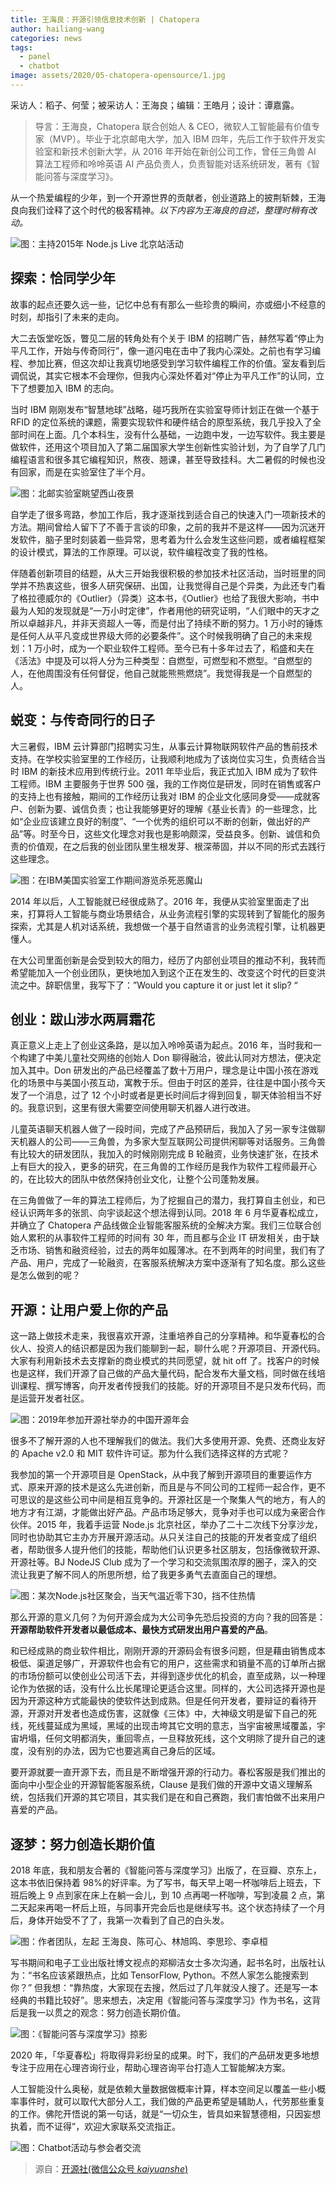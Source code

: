 ```yaml
---
title: 王海良：开源引领信息技术创新 | Chatopera
author: hailiang-wang
categories: news
tags:
  - panel
  - chatbot
image: assets/2020/05-chatopera-opensource/1.jpg
---
```


采访人：稻子、何莹；被采访人：王海良；编辑：王皓月；设计：谭嘉露。

> 导言：王海良，Chatopera 联合创始人 & CEO，微软人工智能最有价值专家（MVP）。毕业于北京邮电大学，加入 IBM 四年，先后工作于软件开发实验室和新技术创新大学，从 2016 年开始在新创公司工作，曾任三角兽 AI 算法工程师和呤呤英语 AI 产品负责人，负责智能对话系统研发，著有《智能问答与深度学习》。

从一个热爱编程的少年，到一个开源世界的贡献者，创业道路上的披荆斩棘，王海良向我们诠释了这个时代的极客精神。_以下内容为王海良的自述，整理时稍有改动。_

![图：主持2015年 Node.js Live 北京站活动](/assets/2020/05-chatopera-opensource/1.jpg)

## 探索：恰同学少年

故事的起点还要久远一些，记忆中总有有那么一些珍贵的瞬间，亦或细小不经意的时刻，却指引了未来的走向。

大二去饭堂吃饭，瞥见二层的转角处有个关于 IBM 的招聘广告，赫然写着“停止为平凡工作，开始与传奇同行”，像一道闪电在击中了我内心深处。之前也有学习编程、参加比赛，但这次却让我真切地感受到学习软件编程工作的价值。室友看到后调侃说，其实它根本不会理你，但我内心深处怀着对“停止为平凡工作”的认同，立下了想要加入 IBM 的志向。

当时 IBM 刚刚发布“智慧地球”战略，碰巧我所在实验室导师计划正在做一个基于 RFID 的定位系统的课题，需要实现软件和硬件结合的原型系统，我几乎投入了全部时间在上面。几个本科生，没有什么基础，一边跑中发，一边写软件。我主要是做软件，还用这个项目加入了第二届国家大学生创新性实验计划，为了自学了几门编程语言和很多其它编程知识，熬夜、翘课，甚至导致挂科。大二暑假的时候也没有回家，而是在实验室住了半个月。

![图：北邮实验室眺望西山夜景](/assets/2020/05-chatopera-opensource/2.jpg)

自学走了很多弯路，参加工作后，我才逐渐找到适合自己的快速入门一项新技术的方法。期间曾给人留下了不善于言谈的印象，之前的我并不是这样——因为沉迷开发软件，脑子里时刻装着一些异常，思考着为什么会发生这些问题，或者编程框架的设计模式，算法的工作原理。可以说，软件编程改变了我的性格。

伴随着创新项目的结题，从大三开始我很积极的参加技术社区活动，当时班里的同学并不热衷这些，很多人研究保研、出国，让我觉得自己是个异类，为此还专门看了格拉德威尔的《Outlier》（异类）这本书，《Outlier》也给了我很大影响，书中最为人知的发现就是“一万小时定律”，作者用他的研究证明，“人们眼中的天才之所以卓越非凡，并非天资超人一等，而是付出了持续不断的努力。1 万小时的锤炼是任何人从平凡变成世界级大师的必要条件”。这个时候我明确了自己的未来规划：1 万小时，成为一个职业软件工程师。至今已有十多年过去了，稻盛和夫在《活法》中提及可以将人分为三种类型：自燃型，可燃型和不燃型。“自燃型的人，在他周围没有任何督促，他自己就能熊熊燃烧”。我觉得我是一个自燃型的人。

## 蜕变：与传奇同行的日子

大三暑假，IBM 云计算部门招聘实习生，从事云计算物联网软件产品的售前技术支持。在学校实验室里的工作经历，让我顺利地成为了该岗位实习生，负责结合当时 IBM 的新技术应用到传统行业。2011 年毕业后，我正式加入 IBM 成为了软件工程师。IBM 主要服务于世界 500 强，我的工作岗位是研发，同时在销售或客户的支持上也有接触，期间的工作经历让我对 IBM 的企业文化感同身受——成就客户、创新为要、诚信负责；也让我能够更好的理解《基业长青》的一些理念，比如“企业应该建立良好的制度”、“一个优秀的组织可以不断的创新，做出好的产品”等。时至今日，这些文化理念对我也是影响颇深，受益良多。创新、诚信和负责的价值观，在之后我的创业团队里生根发芽、根深蒂固，并以不同的形式去践行这些理念。

![图：在IBM美国实验室工作期间游览杀死恶魔山](/assets/2020/05-chatopera-opensource/3.jpg)

2014 年以后，人工智能就已经很成熟了。2016 年，我便从实验室里面走了出来，打算将人工智能与商业场景结合，从业务流程引擎的实现转到了智能化的服务探索，尤其是人机对话系统，我想做一个基于自然语言的业务流程引擎，让机器更懂人。

在大公司里面创新是会受到较大的阻力，经历了内部创业项目的推动不利，我转而希望能加入一个创业团队，更快地加入到这个正在发生的、改变这个时代的巨变洪流之中。辞职信里，我写下了：”Would you capture it or just let it slip? “

## 创业：跋山涉水两肩霜花

真正意义上走上了创业这条路，是以加入呤呤英语为起点。2016 年，当时我和一个构建了中美儿童社交网络的创始人 Don 聊得融洽，彼此认同对方想法，便决定加入其中。Don 研发出的产品已经覆盖了数十万用户，理念是让中国小孩在游戏化的场景中与美国小孩互动，寓教于乐。但由于时区的差异，往往是中国小孩今天发了一个消息，过了 12 个小时或者是更长时间后才得到回复，聊天体验相当不好的。我意识到，这里有很大需要空间使用聊天机器人进行改进。

儿童英语聊天机器人做了一段时间，完成了产品预研后，我加入了另一家专注做聊天机器人的公司——三角兽，为多家大型互联网公司提供闲聊等对话服务。三角兽有比较大的研发团队，我加入的时候刚刚完成 B 轮融资，业务快速扩张，在技术上有巨大的投入，更多的研究，在三角兽的工作经历是我作为软件工程师最开心的，在比较大的团队中依然保持创业文化，让整个公司蓬勃发展。

在三角兽做了一年的算法工程师后，为了挖掘自己的潜力，我打算自主创业，和已经认识两年多的张凯、向宇谈起这个想法得到认同。2018 年 6 月华夏春松成立，并确立了 Chatopera 产品线做企业智能客服系统的全解决方案。我们三位联合创始人累积的从事软件工程师的时间有 30 年，而且都与企业 IT 研发相关，由于缺乏市场、销售和融资经验，过去的两年如履薄冰。在不到两年的时间里，我们有了产品、用户，完成了一轮融资，在客服系统解决方案中逐渐有了知名度。那么这些是怎么做到的呢？

## 开源：让用户爱上你的产品

这一路上做技术走来，我很喜欢开源，注重培养自己的分享精神。和华夏春松的合伙人、投资人的结识都是因为我们能聊到一起，聊什么呢？开源项目、开源代码。大家有利用新技术去支撑新的商业模式的共同愿望，就 hit off 了。找客户的时候也是这样，我们开源了自己做的产品大量代码，配合发布大量文档，同时做在线培训课程、撰写博客，向开发者传授我们的技能。好的开源项目不是只发布代码，而是运营开发者社区。

![图：2019年参加开源社举办的中国开源年会](/assets/2020/05-chatopera-opensource/4.jpg)

很多不了解开源的人也不理解我们的做法。我们大多使用开源、免费、还商业友好的 Apache v2.0 和 MIT 软件许可证。那为什么我们选择这样的方式呢？

我参加的第一个开源项目是 OpenStack，从中我了解到开源项目的重要运作方式、原来开源的技术是这么先进创新，而且是与不同公司的工程师一起合作，更不可思议的是这些公司中间是相互竞争的。开源社区是一个聚集人气的地方，有人的地方才有江湖，才能做出好产品。产品市场足够大，竞争对手也可以成为亲密合作伙伴。2015 年，我着手运营 Node.js 北京社区，举办了二十二次线下分享沙龙，同时也协助其它主办方开展开源活动。从只关注自己的技能的开发者变成了组织者，帮助很多人提升他们的技能，帮助他们认识更多社区朋友，包括像微软开源、开源社等。BJ NodeJS Club 成为了一个学习和交流氛围浓厚的圈子，深入的交流让我更了解不同人的所思所想，给了我更多勇气去直面自己的理想。

![图：某次Node.js社区聚会，当天气温近零下30，挡不住热情](/assets/2020/05-chatopera-opensource/5.jpg)

那么开源的意义几何？为何开源会成为大公司争先恐后投资的方向？我的回答是：**开源帮助软件开发者以最低成本、最快方式研发出用户喜爱的产品**。

和已经成熟的商业软件相比，刚刚开源的开源码会有很多问题，但是藉由销售成本极低、渠道足够广，开源软件也会有它的用户，这些需求和销量不高的订单所占据的市场份额可以使创业公司活下去，并得到逐步优化的机会，直至成熟，以一种理论作为依据的话，没有什么比长尾理论更适合这里。同样的，大公司选择开源也是因为开源这种方式能最快的使软件达到成熟。但是任何开发者，要辩证的看待开源，开源对开发者也造成伤害，这就像《三体》中，大神级文明是留下自己的死线，死线蔓延成为黑域，黑域的出现击垮其它文明的意志，当宇宙被黑域覆盖，宇宙坍塌，任何文明都消失，重回零点，一旦释放死线，这个文明除了提升自己的速度，没有别的办法，因为它也要逃离自己身后的区域。

要开源就要一直开源下去，而且是不断增强开源的行动力。春松客服是我们推出的面向中小型企业的开源智能客服系统，Clause 是我们做的开源中文语义理解系统，包括我们开源的其它项目，其实我们是在和自己赛跑，我们害怕做不出来用户喜爱的产品。

## 逐梦：努力创造长期价值

2018 年底，我和朋友合著的《智能问答与深度学习》出版了，在豆瓣、京东上，这本书依旧保持着 98%的好评率。为了写书，每天早上喝一杯咖啡后上班去，下班后晚上 9 点到家在床上在躺一会儿，到 10 点再喝一杯咖啡，写到凌晨 2 点，第二天起来再喝一杯后上班，与同事开完会后也是继续写书。这个状态持续了一个月后，身体开始受不了了，我第一次看到了自己的白头发。

![图：作者团队，左起 王海良、陈可心、林旭鸣、李思珍、李卓桓](/assets/2020/05-chatopera-opensource/6.jpg)

写书期间和电子工业出版社博文视点的郑柳洁女士多次沟通，起书名时，出版社认为：“书名应该紧跟热点，比如 TensorFlow, Python。不然人家怎么能搜索到你？” 但我想：“靠热度，大家现在去搜，然后过了几年就没人搜了。还是写一本经典的书籍比较好”。思来想去，决定用《智能问答与深度学习》作为书名，这背后是我一以贯之的观念：努力创造长期价值。

![图：《智能问答与深度学习》掠影](/assets/2020/05-chatopera-opensource/7.jpg)

2020 年，「华夏春松」将取得异彩纷呈的成果。时下，我们的产品研发更多地想专注于应用在心理咨询行业，帮助心理咨询平台打造人工智能解决方案。

人工智能没什么奥秘，就是依赖大量数据做概率计算，样本空间足以覆盖一些小概率事件时，就可以取代大部分人工，我们做的产品更希望是辅助人，代劳那些重复的工作。佛陀开悟说的第一句话，就是“一切众生，皆具如来智慧德相，只因妄想执着，而不证得”，欢迎大家联系交流指正。

![图：Chatbot活动与参会者交流](/assets/2020/05-chatopera-opensource/8.jpg)

> 源自：[开源社(微信公众号 _kaiyuanshe_)](https://mp.weixin.qq.com/s/UQCnbtTb3YPTb-EgfQhHNQ)
